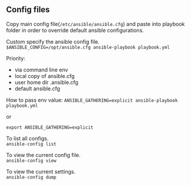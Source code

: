 ## Config files

Copy main config file(`/etc/ansible/ansible.cfg`) and paste into playbook folder in order to override default ansible configurations.  

Custom specify the ansible config file.  
`$ANSIBLE_CONFIG=/opt/ansible.cfg ansible-playbook playbook.yml`

Priority:
- via command line env
- local copy of ansible.cfg
- user home dir .ansible.cfg
- default ansible.cfg

How to pass env value: 
`ANSIBLE_GATHERING=explicit ansible-playbook playbook.yml  `

or

`export ANSIBLE_GATHERING=explicit`

To list all configs.  
`ansible-config list`

To view the current config file.  
`ansible-config view`

To view the current settings.  
`ansible-config dump`

